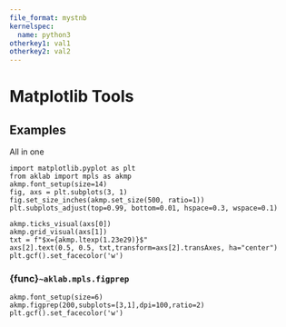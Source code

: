 ```yaml
---
file_format: mystnb
kernelspec:
  name: python3
otherkey1: val1
otherkey2: val2
---
```

# Matplotlib Tools

## Examples

All in one

```{code-cell} ipython3
import matplotlib.pyplot as plt
from aklab import mpls as akmp
akmp.font_setup(size=14)
fig, axs = plt.subplots(3, 1)
fig.set_size_inches(akmp.set_size(500, ratio=1))
plt.subplots_adjust(top=0.99, bottom=0.01, hspace=0.3, wspace=0.1)

akmp.ticks_visual(axs[0])
akmp.grid_visual(axs[1])
txt = f"$x={akmp.ltexp(1.23e29)}$"
axs[2].text(0.5, 0.5, txt,transform=axs[2].transAxes, ha="center")
plt.gcf().set_facecolor('w')
```
### {func}`~aklab.mpls.figprep`

```{code-cell} ipython3
akmp.font_setup(size=6)
akmp.figprep(200,subplots=[3,1],dpi=100,ratio=2)
plt.gcf().set_facecolor('w')
```
